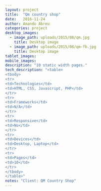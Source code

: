 ```yaml
---
layout: project 
title:  "Qm country shop"
date:   2016-11-24
author: Amando Abreu
categories: project
desktop_images:
  - image_path: uploads/2015/08/qm.jpg
    title: Desktop image
  - image_path: uploads/2015/08/qm-fb.jpg
    title: Desktop image
tablet_images:
mobile_images:
description: "10 static width pages."
tech_description: "<table>
<tbody>
<tr>
<td>Technologies</td>
<td>HTML, CSS, Javascript, PHP</td>
</tr>
<tr>
<td>Frameworks</td>
<td>N/A</td>
</tr>
<tr>
<td>Responsive</td>
<td>No</td>
</tr>
<tr>
<td>Devices</td>
<td>Desktop, Laptop</td>
</tr>
<tr>
<td>Pages</td>
<td>10</td>
</tr>
</tbody>
</table>"
notes: "Client: QM Country Shop"
---
```

